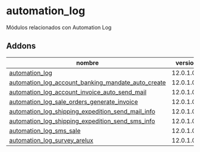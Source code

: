 automation_log
=========
Módulos relacionados con Automation Log


Addons
----------------
nombre | version
--- | ---
[automation_log](automation_log/) | 12.0.1.0.0
[automation_log_account_banking_mandate_auto_create](automation_log_account_banking_mandate_auto_create/) | 12.0.1.0.0
[automation_log_account_invoice_auto_send_mail](automation_log_account_invoice_auto_send_mail/) | 12.0.1.0.0
[automation_log_sale_orders_generate_invoice](automation_log_sale_orders_generate_invoice/) | 12.0.1.0.0
[automation_log_shipping_expedition_send_mail_info](automation_log_shipping_expedition_send_mail_info/) | 12.0.1.0.0
[automation_log_shipping_expedition_send_sms_info](automation_log_shipping_expedition_send_sms_info/) | 12.0.1.0.0
[automation_log_sms_sale](automation_log_sms_sale/) | 12.0.1.0.0
[automation_log_survey_arelux](automation_log_survey_arelux/) | 12.0.1.0.0
